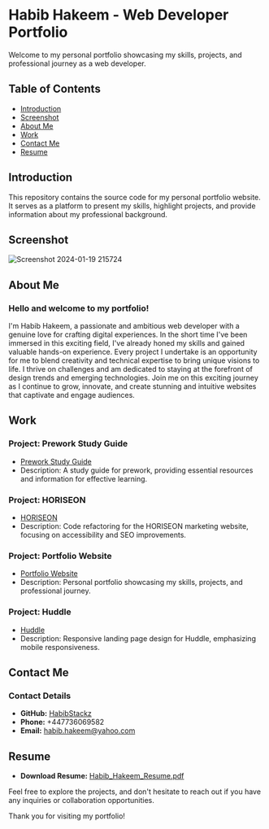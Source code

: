 # Habib Hakeem - Web Developer Portfolio

Welcome to my personal portfolio showcasing my skills, projects, and professional journey as a web developer.

## Table of Contents

- [Introduction](#introduction)
- [Screenshot](#screenshot)
- [About Me](#about-me)
- [Work](#work)
- [Contact Me](#contact-me)
- [Resume](#resume)

## Introduction

This repository contains the source code for my personal portfolio website. It serves as a platform to present my skills, highlight projects, and provide information about my professional background.

## Screenshot
![Screenshot 2024-01-19 215724](https://github.com/HabibStackz/password-generator/assets/105345889/00b5a614-f049-46db-a512-4d52cb617e6c)


## About Me

### Hello and welcome to my portfolio!

I'm Habib Hakeem, a passionate and ambitious web developer with a genuine love for crafting digital experiences. In the short time I've been immersed in this exciting field, I've already honed my skills and gained valuable hands-on experience. Every project I undertake is an opportunity for me to blend creativity and technical expertise to bring unique visions to life. I thrive on challenges and am dedicated to staying at the forefront of design trends and emerging technologies. Join me on this exciting journey as I continue to grow, innovate, and create stunning and intuitive websites that captivate and engage audiences.

## Work

### Project: Prework Study Guide

- [Prework Study Guide](https://habibstackz.github.io/prework-study-guide/)
- Description: A study guide for prework, providing essential resources and information for effective learning.

### Project: HORISEON

- [HORISEON](https://habibstackz.github.io/Marketing-website-code-refactoring-for-accessibility-and-SEO/)
- Description: Code refactoring for the HORISEON marketing website, focusing on accessibility and SEO improvements.

### Project: Portfolio Website

- [Portfolio Website](https://habibstackz.github.io/Habib-Hakeem-Portfolio/)
- Description: Personal portfolio showcasing my skills, projects, and professional journey.

### Project: Huddle

- [Huddle](https://habibstackz.github.io/Huddle-Responsive-Landing-Page-by-Habib/)
- Description: Responsive landing page design for Huddle, emphasizing mobile responsiveness.

## Contact Me

### Contact Details

- **GitHub:** [HabibStackz](https://github.com/HabibStackz)
- **Phone:** +447736069582
- **Email:** [habib.hakeem@yahoo.com](mailto:habib.hakeem@yahoo.com)

## Resume

- **Download Resume:** [Habib_Hakeem_Resume.pdf](./Resume/Habib_Hakeem_Resume.pdf)

Feel free to explore the projects, and don't hesitate to reach out if you have any inquiries or collaboration opportunities.

Thank you for visiting my portfolio!
